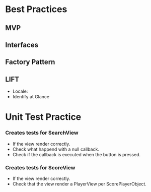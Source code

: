 # Best Practices

## MVP
## Interfaces
## Factory Pattern
## LIFT
* Locale: 
* Identify at Glance

# Unit Test Practice

### Creates tests for SearchView
* If the view render correctly.
* Check what happend with a null callback.
* Check if the callback is executed when the button is pressed.

### Creates tests for ScoreView
* If the view render correctly.
* Check that the view render a PlayerView per ScorePlayerObject.